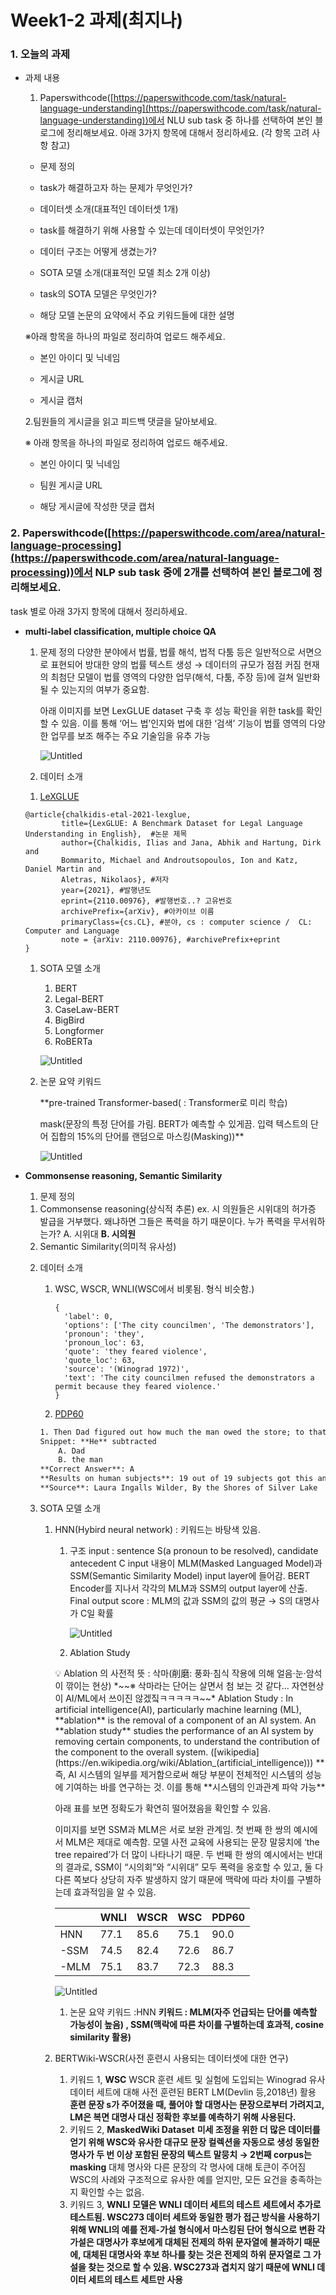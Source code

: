# Week1-2 과제(최지나)

### 1.  오늘의 과제

- 과제 내용
    
    1. Paperswithcode([https://paperswithcode.com/task/natural-language-understanding](https://paperswithcode.com/task/natural-language-understanding))에서 NLU sub task 중 하나를 선택하여 본인 블로그에 정리해보세요. 아래 3가지 항목에 대해서 정리하세요. (각 항목 고려 사항 참고)
    
    - 문제 정의
    
    - task가 해결하고자 하는 문제가 무엇인가?
    
    - 데이터셋 소개(대표적인 데이터셋 1개)
    
    - task를 해결하기 위해 사용할 수 있는데 데이터셋이 무엇인가?
    
    - 데이터 구조는 어떻게 생겼는가?
    
    - SOTA 모델 소개(대표적인 모델 최소 2개 이상)
    
    - task의 SOTA 모델은 무엇인가?
    
    - 해당 모델 논문의 요약에서 주요 키워드들에 대한 설명
    
    ※아래 항목을 하나의 파일로 정리하여 업로드 해주세요.
    
    - 본인 아이디 및 닉네임
    
    - 게시글 URL
    
    - 게시글 캡처
    
    2.팀원들의 게시글을 읽고 피드백 댓글을 달아보세요.
    
    ※ 아래 항목을 하나의 파일로 정리하여 업로드 해주세요.
    
    - 본인 아이디 및 닉네임
    
    - 팀원 게시글 URL
    
    - 해당 게시글에 작성한 댓글 캡처
    

### 2. Paperswithcode([https://paperswithcode.com/area/natural-language-processing](https://paperswithcode.com/area/natural-language-processing))에서 NLP sub task 중에 2개를 선택하여 본인 블로그에 정리해보세요. 
task 별로 아래 3가지 항목에 대해서 정리하세요.

- **multi-label classification, multiple choice QA**
    1. 문제 정의
    다양한 분야에서 법률, 법률 해석, 법적 다툼 등은 일반적으로 서면으로 표현되어 방대한 양의 법률 텍스트 생성 → 데이터의 규모가 점점 커짐
    현재의 최첨단 모델이 법률 영역의 다양한 업무(해석, 다툼, 주장 등)에 걸쳐 일반화 될 수 있는지의 여부가 중요함.
        
        아래 이미지를 보면 LexGLUE dataset 구축 후 성능 확인을 위한 task를 확인할 수 있음. 
        이를 통해 ‘어느 법’인지와 법에 대한 ‘검색’ 기능이 법률 영역의 다양한 업무를 보조 해주는 주요 기술임을 유추 가능
        
        ![Untitled](Week1-2%20%E1%84%80%E1%85%AA%208aa8e/Untitled.png)
        
    2. 데이터 소개
    1) [LeXGLUE](https://paperswithcode.com/dataset/lexglue)
    
    ```
    @article{chalkidis-etal-2021-lexglue,
            title={LexGLUE: A Benchmark Dataset for Legal Language Understanding in English},  #논문 제목
            author={Chalkidis, Ilias and Jana, Abhik and Hartung, Dirk and
            Bommarito, Michael and Androutsopoulos, Ion and Katz, Daniel Martin and
            Aletras, Nikolaos}, #저자
            year={2021}, #발행년도
            eprint={2110.00976}, #발행번호..? 고유번호
            archivePrefix={arXiv}, #아카이브 이름
            primaryClass={cs.CL}, #분야, cs : computer science /  CL: Computer and Language
            note = {arXiv: 2110.00976}, #archivePrefix+eprint
    }
    ```
    
    1. SOTA 모델 소개
        1. BERT
        2. Legal-BERT
        3. CaseLaw-BERT
        4. BigBird
        5. Longformer
        6. RoBERTa
        
        ![Untitled](Week1-2%20%E1%84%80%E1%85%AA%208aa8e/Untitled%201.png)
        
    2. 논문 요약 키워드
        
         **pre-trained Transformer-based( : Transformer로 미리 학습)
        
        mask(문장의 특정 단어를 가림. BERT가 예측할 수 있게끔. 입력 텍스트의 단어 집합의 15%의 단어를 랜덤으로 마스킹(Masking))**
        
        ![Untitled](Week1-2%20%E1%84%80%E1%85%AA%208aa8e/Untitled%202.png)
        
- **Commonsense reasoning, Semantic Similarity**
    1. 문제 정의
    1) Commonsense reasoning(상식적 추론)
    ex. 시 의원들은 시위대의 허가증 발급을 거부했다. 왜냐하면 그들은 폭력을 하기 때문이다. 누가 폭력을 무서워하는가? A.  시위대  **B. 시의원**
    2) Semantic Similarity(의미적 유사성)
    
    2. 데이터 소개
        1. WSC, WSCR, WNLI(WSC에서 비롯됨. 형식 비슷함.)
            
            ```
            {
              'label': 0,
              'options': ['The city councilmen', 'The demonstrators'],
              'pronoun': 'they',
              'pronoun_loc': 63,
              'quote': 'they feared violence',
              'quote_loc': 63,
              'source': '(Winograd 1972)',
              'text': 'The city councilmen refused the demonstrators a permit because they feared violence.'
            }
            ```
            
        2. [PDP60](https://cs.nyu.edu/~davise/papers/WinogradSchemas/PDPChallenge2016.xml)
        
        ```xml
        1. Then Dad figured out how much the man owed the store; to that he added the man's board-bill at the cook-shanty. He subtracted that amount from the man's wages, and made out his check
        Snippet: **He** subtracted
        	A. Dad
        	B. the man
        **Correct Answer**: A
        **Results on human subjects**: 19 out of 19 subjects got this answer.
        **Source**: Laura Ingalls Wilder, By the Shores of Silver Lake
        ```
        
    3. SOTA 모델 소개
        1. HNN(Hybird neural network) : 키워드는 바탕색 있음.
            1. 구조
            input : sentence S(a pronoun to be resolved), candidate antecedent C
            input 내용이 MLM(Masked Languaged Model)과 SSM(Semantic Similarity Model) input layer에 들어감.
            BERT Encoder를 지나서 각각의 MLM과 SSM의 output layer에 산출.
            Final output score : MLM의 값과 SSM의 값의 평균 → S의 대명사가 C일 확률
                
                ![Untitled](Week1-2%20%E1%84%80%E1%85%AA%208aa8e/Untitled%203.png)
                
            2. Ablation Study
            
            <aside>
            💡 Ablation 의 사전적 뜻 : 삭마(削磨: 풍화·침식 작용에 의해 얼음·눈·암석이 깎이는 현상)    *~~※ 삭마라는 단어는 살면서 첨 보는 것 같다... 자연현상이 AI/ML에서 쓰이진 않겠짘ㅋㅋㅋㅋㅋ~~*
            Ablation Study : In artificial intelligence(AI), particularly machine learning (ML), **ablation** is the removal of a component of an AI system. An **ablation study** studies the performance of an AI system by removing certain components, to understand the contribution of the component to the overall system. ([wikipedia](https://en.wikipedia.org/wiki/Ablation_(artificial_intelligence)))
            **즉, AI 시스템의 일부를 제거함으로써 해당 부분이 전체적인 시스템의 성능에 기여하는 바를 연구하는 것. 이를 통해 **시스템의 인과관계 파악 가능**
            
            </aside>
            
            아래 표를 보면 정확도가 확연히 떨어졌음을 확인할 수 있음.
            
            이미지를 보면  SSM과 MLM은 서로 보완 관계임.
            첫 번째 한 쌍의 예시에서 MLM은 제대로 예측함. 모델 사전 교육에 사용되는 문장 말뭉치에 ‘the tree repaired’가 더 많이 나타나기 때문.
            두 번째 한 쌍의 예시에서는 반대의 결과로, SSM이 “시의회”와 “시위대” 모두 폭력을 옹호할 수 있고, 둘 다 다른 쪽보다 상당히 자주 발생하지 않기 때문에 맥락에 따라 차이를 구별하는데 효과적임을 알 수 있음.
            
            |  | WNLI | WSCR | WSC | PDP60 |
            | --- | --- | --- | --- | --- |
            | HNN | 77.1 | 85.6 | 75.1 | 90.0 |
            | -SSM | 74.5 | 82.4 | 72.6 | 86.7 |
            | -MLM | 75.1 | 83.7 | 72.3 | 88.3 |
            
            ![Untitled](Week1-2%20%E1%84%80%E1%85%AA%208aa8e/Untitled%204.png)
            
            1. 논문 요약 키워드 :HNN **키워드 : MLM(자주 언급되는 단어를 예측할 가능성이 높음)  , SSM(맥락에 따른 차이를 구별하는데 효과적, cosine similarity 활용)**
        2. BERTWiki-WSCR(사전 훈련시 사용되는 데이터셋에 대한 연구)
            1. 키워드 1, **WSC**
            WSCR 훈련 세트 및 실험에 도입되는 Winograd 유사 데이터 세트에 대해 사전 훈련된 BERT LM(Devlin 등,2018년) 활용
            **훈련 문장 s가 주어졌을 때, 풀어야 할 대명사는 문장으로부터 가려지고, LM은 복면 대명사 대신 정확한 후보를 예측하기 위해 사용된다.**
            2. 키워드 2, **MaskedWiki Dataset**
            **미세 조정을 위한 더 많은 데이터를 얻기 위해 WSC와 유사한 대규모 문장 컬렉션을 자동으로 생성
            동일한 명사가 두 번 이상 포함된 문장의 텍스트 말뭉치 → 2번째 corpus는 masking**
            대체 명사와 다른 문장의 각 명사에 대해 토큰이 주어짐
            WSC의 사례와 구조적으로 유사한 예를 얻지만, 모든 요건을 충족하는지 확인할 수는 없음.
            3. 키워드 3,  **WNLI**
            **모델은 WNLI 데이터 세트의 테스트 세트에서 추가로 테스트됨.
            WSC273 데이터 세트와 동일한 평가 접근 방식을 사용하기 위해 WNLI의 예를 전제-가설 형식에서 마스킹된 단어 형식으로 변환
            각 가설은 대명사가 후보에게 대체된 전제의 하위 문자열에 불과하기 때문에, 대체된 대명사와 후보 하나를 찾는 것은 전제의 하위 문자열로 그 가설을 찾는 것으로 할 수 있음.
            WSC273과 겹치지 않기 때문에 WNLI 데이터 세트의 테스트 세트만 사용**